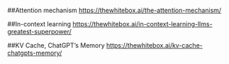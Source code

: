 ##Attention mechanism
https://thewhitebox.ai/the-attention-mechanism/

##In-context learning
https://thewhitebox.ai/in-context-learning-llms-greatest-superpower/

##KV Cache, ChatGPT’s Memory
https://thewhitebox.ai/kv-cache-chatgpts-memory/
